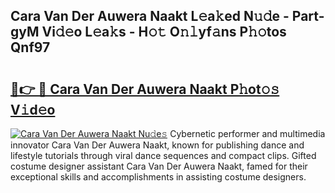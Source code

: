 ## Cara Van Der Auwera Naakt L𝚎a𝚔ed N𝚞𝚍e - Part-gyM Vi𝚍𝚎o L𝚎a𝚔s - H𝚘𝚝 O𝚗𝚕yf𝚊ns P𝚑𝚘tos Qnf97

# <h2><a href="http://kf24j6.oniu.top/?m=Cara+Van+Der+Auwera+Naakt">🔗👉 🔴 Cara Van Der Auwera Naakt P𝚑ot𝚘𝚜 V𝚒d𝚎o</a></h2>

[![Cara Van Der Auwera Naakt Nu𝚍e𝚜](https://i.imgur.com/0qMVB7G.gif)](http://kf24j6.oniu.top/?m=Cara+Van+Der+Auwera+Naakt)
Cybernetic performer and multimedia innovator Cara Van Der Auwera Naakt, known for publishing dance and lifestyle tutorials through viral dance sequences and compact clips. Gifted costume designer assistant Cara Van Der Auwera Naakt, famed for their exceptional skills and accomplishments in assisting costume designers.  
